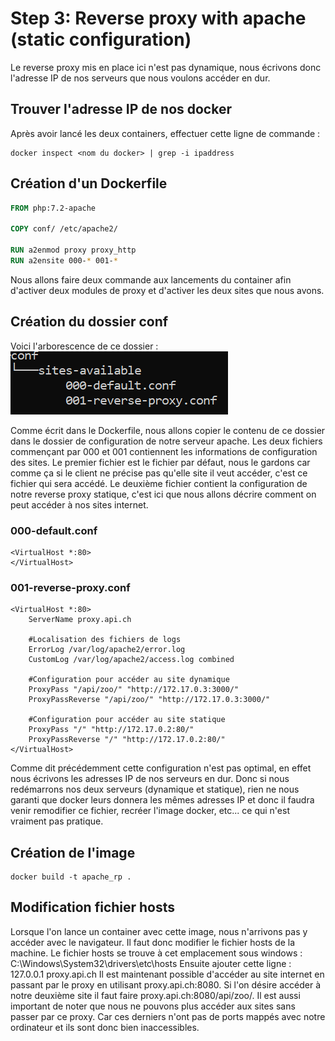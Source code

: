 # Step 3: Reverse proxy with apache (static configuration)
Le reverse proxy mis en place ici n'est pas dynamique, nous écrivons donc l'adresse IP de nos serveurs que nous voulons accéder en dur.
## Trouver l'adresse IP de nos docker
Après avoir lancé les deux containers, effectuer cette ligne de commande :
``` shell
docker inspect <nom du docker> | grep -i ipaddress
```

## Création  d'un Dockerfile

```Dockerfile
FROM php:7.2-apache

COPY conf/ /etc/apache2/

RUN a2enmod proxy proxy_http
RUN a2ensite 000-* 001-*
```
Nous allons faire deux commande aux lancements du container afin d'activer deux modules de proxy et d'activer les deux sites que nous avons.
## Création du dossier conf
Voici l'arborescence de ce dossier :
<img src="./figures/arborescence.png" alt="arborescence"  />

Comme écrit dans le Dockerfile, nous allons copier le contenu de ce dossier dans le dossier de configuration de notre serveur apache. Les deux fichiers commençant par 000 et 001 contiennent les informations de configuration des sites. Le premier fichier est le fichier par défaut, nous le gardons car comme ça si le client ne précise pas qu'elle site il veut accéder, c'est ce fichier qui sera accédé. Le deuxième fichier contient la configuration de notre reverse proxy statique, c'est ici que nous allons décrire comment on peut accéder à nos sites internet.

### 000-default.conf

```
<VirtualHost *:80>
</VirtualHost>
```

### 001-reverse-proxy.conf

```
<VirtualHost *:80>
	ServerName proxy.api.ch
	
	#Localisation des fichiers de logs
	ErrorLog /var/log/apache2/error.log
	CustomLog /var/log/apache2/access.log combined
	
	#Configuration pour accéder au site dynamique 
	ProxyPass "/api/zoo/" "http://172.17.0.3:3000/"
	ProxyPassReverse "/api/zoo/" "http://172.17.0.3:3000/"
	
	#Configuration pour accéder au site statique
	ProxyPass "/" "http://172.17.0.2:80/"
	ProxyPassReverse "/" "http://172.17.0.2:80/"
</VirtualHost>
```
Comme dit précédemment cette configuration n'est pas optimal, en effet nous écrivons les adresses IP de nos serveurs en dur. Donc si nous redémarrons nos deux serveurs (dynamique et statique), rien ne nous garanti que docker leurs donnera les mêmes adresses IP et donc il faudra venir remodifier ce fichier, recréer l'image docker, etc... ce qui n'est vraiment pas pratique.

## Création de l'image

```shell
docker build -t apache_rp .
```
## Modification fichier hosts
Lorsque l'on lance un container avec cette image, nous n'arrivons pas y accéder avec le navigateur. Il faut donc modifier le fichier hosts de la machine.
Le fichier hosts se trouve à cet emplacement sous windows : C:\Windows\System32\drivers\etc\hosts
Ensuite ajouter cette ligne : 127.0.0.1 proxy.api.ch
Il est maintenant possible d'accéder au site internet en passant par le proxy en utilisant proxy.api.ch:8080. Si l'on désire accéder à notre deuxième site il faut faire proxy.api.ch:8080/api/zoo/. Il est aussi important de noter que nous ne pouvons plus accéder aux sites sans passer par ce proxy. Car ces derniers n'ont pas de ports mappés avec notre ordinateur et ils sont donc bien inaccessibles.